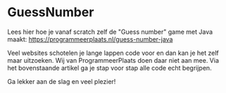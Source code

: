 # GuessNumber

Lees hier hoe je vanaf scratch zelf de "Guess number" game met Java maakt: https://programmeerplaats.nl/guess-number-java

Veel websites schotelen je lange lappen code voor en dan kan je het zelf maar uitzoeken. Wij van ProgrammeerPlaats doen daar niet aan mee. Via het bovenstaande artikel ga je stap voor stap alle code echt begrijpen.

Ga lekker aan de slag en veel plezier!
